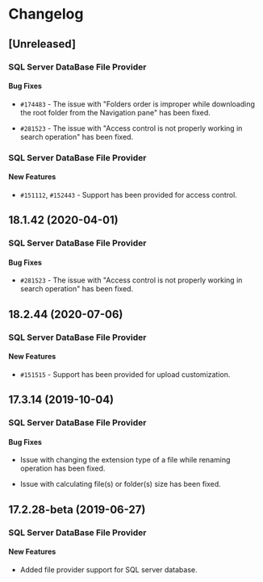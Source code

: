 # Changelog

## [Unreleased]

### SQL Server DataBase File Provider

#### Bug Fixes

- `#174483` - The issue with "Folders order is improper while downloading the root folder from the Navigation pane" has been fixed.

- `#281523` - The issue with "Access control is not properly working in search operation" has been fixed.

### SQL Server DataBase File Provider

#### New Features

- `#151112`, `#152443` - Support has been provided for access control.

## 18.1.42 (2020-04-01)

### SQL Server DataBase File Provider

#### Bug Fixes

- `#281523` - The issue with "Access control is not properly working in search operation" has been fixed.

## 18.2.44 (2020-07-06)

### SQL Server DataBase File Provider

#### New Features

- `#151515` - Support has been provided for upload customization.

## 17.3.14 (2019-10-04)

### SQL Server DataBase File Provider

#### Bug Fixes

- Issue with changing the extension type of a file while renaming operation has been fixed.

- Issue with calculating file(s) or folder(s) size has been fixed.

## 17.2.28-beta (2019-06-27)

### SQL Server DataBase File Provider

#### New Features

- Added file provider support for SQL server database.
